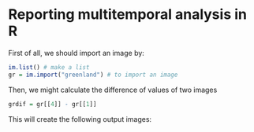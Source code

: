 # Reporting multitemporal analysis in R 

First of all, we should import an image by: 

```r
im.list() # make a list
gr = im.import("greenland") # to import an image 
```

Then, we might calculate the difference of values of two images

```r
grdif = gr[[4]] - gr[[1]] 
```

This will create the following output images:
